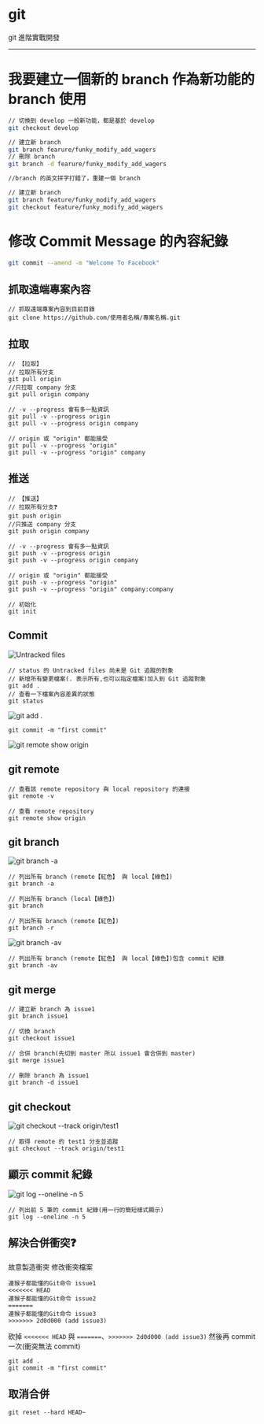 # git
git 進階實戰開發

---

# 我要建立一個新的 branch 作為新功能的 branch 使用
```bash
// 切換到 develop 一般新功能，都是基於 develop
git checkout develop

// 建立新 branch
git branch fearure/funky_modify_add_wagers
// 刪除 branch
git branch -d fearure/funky_modify_add_wagers

//branch 的英文拼字打錯了，重建一個 branch

// 建立新 branch
git branch feature/funky_modify_add_wagers
git checkout feature/funky_modify_add_wagers
```

# 修改 Commit Message 的內容紀錄
```bash
git commit --amend -m "Welcome To Facebook"
```

## 抓取遠端專案內容
```shell
// 抓取遠端專案內容到目前目錄
git clone https://github.com/使用者名稱/專案名稱.git
```

## 拉取
```shell
// 【拉取】
// 拉取所有分支
git pull origin
//只拉取 company 分支
git pull origin company

// -v --progress 會有多一點資訊
git pull -v --progress origin
git pull -v --progress origin company

// origin 或 "origin" 都能接受
git pull -v --progress "origin"
git pull -v --progress "origin" company
```

## 推送
```shell
// 【推送】
// 拉取所有分支❓
git push origin
//只推送 company 分支
git push origin company

// -v --progress 會有多一點資訊
git push -v --progress origin
git push -v --progress origin company

// origin 或 "origin" 都能接受
git push -v --progress "origin"
git push -v --progress "origin" company:company
```

```shell
// 初始化
git init
```

## Commit
![Untracked files](https://hackmd.io/_uploads/BkyxoVJmp.png)

```shell
// status 的 Untracked files 尚未是 Git 追蹤的對象
// 新增所有變更檔案(. 表示所有,也可以指定檔案)加入到 Git 追蹤對象
git add .
// 查看一下檔案內容差異的狀態
git status
```

![git add .](https://hackmd.io/_uploads/rJYWiVJQa.png)

```shell
git commit -m "first commit"
```

![git remote show origin](https://hackmd.io/_uploads/rkN7TLJmp.png)

## git remote
```shell
// 查看該 remote repository 與 local repository 的連接
git remote -v

// 查看 remote repository
git remote show origin
```

## git branch
![git branch -a](https://hackmd.io/_uploads/ryrL081mp.png)

```shell
// 列出所有 branch (remote【紅色】 與 local【綠色】)
git branch -a

// 列出所有 branch (local【綠色】)
git branch

// 列出所有 branch (remote【紅色】)
git branch -r
```

![git branch -av](https://hackmd.io/_uploads/S1ONJvJQT.png)

```shell
// 列出所有 branch (remote【紅色】 與 local【綠色】)包含 commit 紀錄
git branch -av
```

## git merge
```shell
// 建立新 branch 為 issue1
git branch issue1

// 切換 branch
git checkout issue1

// 合併 branch(先切到 master 所以 issue1 會合併到 master)
git merge issue1

// 刪除 branch 為 issue1
git branch -d issue1
```

## git checkout
![git checkout --track origin/test1](https://hackmd.io/_uploads/S1gBxD1Xa.png)

```shell
// 取得 remote 的 test1 分支並追蹤
git checkout --track origin/test1
```

## 顯示 commit 紀錄

![git log --oneline -n 5](https://hackmd.io/_uploads/ry3CkTl76.png)

```shell
// 列出前 5 筆的 commit 紀錄(用一行的簡短樣式顯示)
git log --oneline -n 5
```

## 解決合併衝突❓
故意製造衝突
修改衝突檔案
```shell
連猴子都能懂的Git命令 issue1
<<<<<<< HEAD
連猴子都能懂的Git命令 issue2
=======
連猴子都能懂的Git命令 issue3
>>>>>>> 2d0d000 (add issue3)
```
砍掉 `<<<<<<< HEAD` 與 `=======`、`>>>>>>> 2d0d000 (add issue3)`
然後再 commit 一次(衝突無法 commit)
```shell
git add .
git commit -m "first commit"
```

## 取消合併
```shell
git reset --hard HEAD~
```